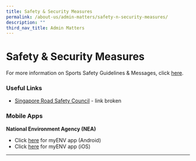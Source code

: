 ```yaml
---
title: Safety & Security Measures
permalink: /about-us/admin-matters/safety-n-security-measures/
description: ""
third_nav_title: Admin Matters
---
```

# **Safety & Security Measures**

For more information on Sports Safety Guidelines & Messages, click [here](/files/sports%20safety%20guidelines.pdf).

### Useful Links

* [Singapore Road Safety Council](http://srsc.org.sg/videos/2013-2/) - link broken

### Mobile Apps

**National Environment Agency (NEA)**  

*   Click [here](https://play.google.com/store/apps/details?id=sg.gov.nea&hl=en) for myENV app (Android)
*   Click [here](https://itunes.apple.com/sg/app/myenv/id444435182?mt=8) for myENV app (iOS)



****